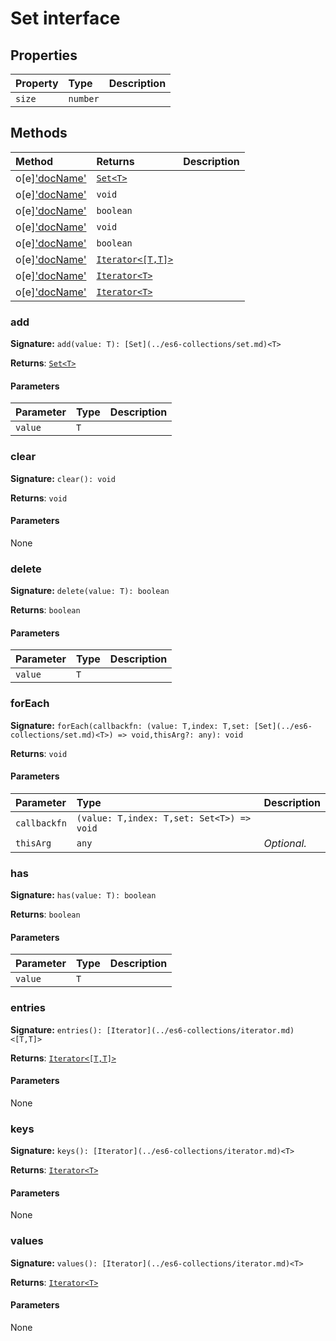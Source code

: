 # Set interface










## Properties

| Property	   | Type	| Description|
|:-------------|:-------|:-----------|
|`size`      | `number` |  |




## Methods

| Method	   |  Returns	| Description|
|:-------------|:-------|:-----------|
|o[e]['docName'](add(value))      | [`Set<T>`](../es6-collections/set.md) |  |
|o[e]['docName'](clear())      | `void` |  |
|o[e]['docName'](delete(value))      | `boolean` |  |
|o[e]['docName'](foreach(callbackfn-thisarg))      | `void` |  |
|o[e]['docName'](has(value))      | `boolean` |  |
|o[e]['docName'](entries())      | [`Iterator<[T,T]>`](../es6-collections/iterator.md) |  |
|o[e]['docName'](keys())      | [`Iterator<T>`](../es6-collections/iterator.md) |  |
|o[e]['docName'](values())      | [`Iterator<T>`](../es6-collections/iterator.md) |  |




### add



**Signature:** ``add(value: T): [Set](../es6-collections/set.md)<T>``

**Returns**: [`Set<T>`](../es6-collections/set.md)



#### Parameters


| Parameter	   | Type    | Description |
|:-------------|:---------------|:------------|
| `value`    | `T` |  |


### clear



**Signature:** ``clear(): void``

**Returns**: `void`



#### Parameters
None


### delete



**Signature:** ``delete(value: T): boolean``

**Returns**: `boolean`



#### Parameters


| Parameter	   | Type    | Description |
|:-------------|:---------------|:------------|
| `value`    | `T` |  |


### forEach



**Signature:** ``forEach(callbackfn: (value: T,index: T,set: [Set](../es6-collections/set.md)<T>) => void,thisArg?: any): void``

**Returns**: `void`



#### Parameters


| Parameter	   | Type    | Description |
|:-------------|:---------------|:------------|
| `callbackfn`    | `(value: T,index: T,set: Set<T>) => void` |  |
| `thisArg`    | `any` | _Optional._ |


### has



**Signature:** ``has(value: T): boolean``

**Returns**: `boolean`



#### Parameters


| Parameter	   | Type    | Description |
|:-------------|:---------------|:------------|
| `value`    | `T` |  |


### entries



**Signature:** ``entries(): [Iterator](../es6-collections/iterator.md)<[T,T]>``

**Returns**: [`Iterator<[T,T]>`](../es6-collections/iterator.md)



#### Parameters
None


### keys



**Signature:** ``keys(): [Iterator](../es6-collections/iterator.md)<T>``

**Returns**: [`Iterator<T>`](../es6-collections/iterator.md)



#### Parameters
None


### values



**Signature:** ``values(): [Iterator](../es6-collections/iterator.md)<T>``

**Returns**: [`Iterator<T>`](../es6-collections/iterator.md)



#### Parameters
None

